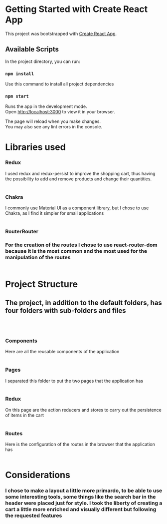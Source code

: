 # Getting Started with Create React App

This project was bootstrapped with [Create React App](https://github.com/facebook/create-react-app).

## Available Scripts

In the project directory, you can run:

### `npm install`

Use this command to install all project dependencies

### `npm start`

Runs the app in the development mode.\
Open [http://localhost:3000](http://localhost:3000) to view it in your browser.

The page will reload when you make changes.\
You may also see any lint errors in the console.

<h1>Libraries used</h1>

<h3>Redux</h3>
I used redux and redux-persist to improve the shopping cart, thus having the possibility to add and remove products and change their quantities.<br><br>

<h3>Chakra</h3>
I commonly use Material UI as a component library, but I chose to use Chakra, as I find it simpler for small applications<br><br>

<h3>RouterRouter<h3>
For the creation of the routes I chose to use react-router-dom because it is the most common and the most used for the manipulation of the routes<br><br>

<h1>Project Structure</h1>
<h2>The project, in addition to the default folders, has four folders with sub-folders and files</h2><br><br>

<h3>Components</h3>
Here are all the reusable components of the application<br><br>

<h3>Pages</h3>
I separated this folder to put the two pages that the application has<br><br>

<h3>Redux</h3>
On this page are the action reducers and stores to carry out the persistence of items in the cart<br><br>

<h3>Routes</h3>
Here is the configuration of the routes in the browser that the application has<br><br>

<h1>Considerations</h1>
<h3>I chose to make a layout a little more primardo, to be able to use some interesting tools, some things like the search bar in the header were placed just for style. I took the liberty of creating a cart a little more enriched and visually different but following the requested features</h3>

